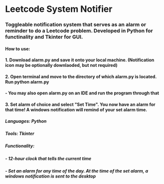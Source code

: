 # Leetcode System Notifier
### Toggleable notification system that serves as an alarm or reminder to do a Leetcode problem. Developed in Python for functinality and Tkinter for GUI.
#### How to use:
#### 1. Download alarm.py and save it onto your local machine. (Notification icon may be optionally downlaoded, but not required)
#### 2. Open terminal and move to the directory of which alarm.py is located. Run python alarm.py
####    - You may also open alarm.py on an IDE and run the program through that
#### 3. Set alarm of choice and select "Set Time". You now have an alarm for that time! A windows notification will remind of your set alarm time.
##### Languages: Python
##### Tools: Tkinter
##### Functionality:
##### - 12-hour clock that tells the current time
##### - Set an alarm for any time of the day. At the time of the set alarm, a windows notification is sent to the desktop
